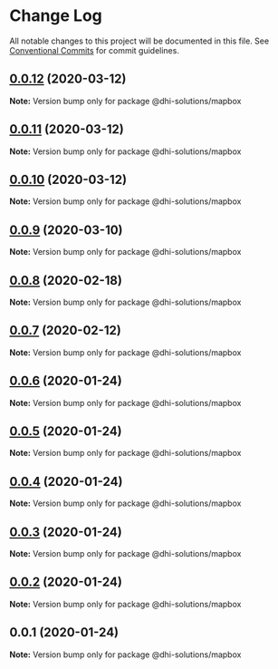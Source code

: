 # Change Log

All notable changes to this project will be documented in this file.
See [Conventional Commits](https://conventionalcommits.org) for commit guidelines.

## [0.0.12](https://github.com/DHI-Solutions/nomads/compare/@dhi-solutions/mapbox@0.0.11...@dhi-solutions/mapbox@0.0.12) (2020-03-12)

**Note:** Version bump only for package @dhi-solutions/mapbox





## [0.0.11](https://github.com/DHI-Solutions/nomads/compare/@dhi-solutions/mapbox@0.0.10...@dhi-solutions/mapbox@0.0.11) (2020-03-12)

**Note:** Version bump only for package @dhi-solutions/mapbox





## [0.0.10](https://github.com/DHI-Solutions/nomads/compare/@dhi-solutions/mapbox@0.0.9...@dhi-solutions/mapbox@0.0.10) (2020-03-12)

**Note:** Version bump only for package @dhi-solutions/mapbox





## [0.0.9](https://github.com/DHI-Solutions/nomads/compare/@dhi-solutions/mapbox@0.0.8...@dhi-solutions/mapbox@0.0.9) (2020-03-10)

**Note:** Version bump only for package @dhi-solutions/mapbox





## [0.0.8](https://github.com/DHI-Solutions/nomads/compare/@dhi-solutions/mapbox@0.0.7...@dhi-solutions/mapbox@0.0.8) (2020-02-18)

**Note:** Version bump only for package @dhi-solutions/mapbox





## [0.0.7](https://github.com/DHI-Solutions/nomads/compare/@dhi-solutions/mapbox@0.0.6...@dhi-solutions/mapbox@0.0.7) (2020-02-12)

**Note:** Version bump only for package @dhi-solutions/mapbox





## [0.0.6](https://github.com/DHI-Solutions/nomads/compare/@dhi-solutions/mapbox@0.0.5...@dhi-solutions/mapbox@0.0.6) (2020-01-24)

**Note:** Version bump only for package @dhi-solutions/mapbox





## [0.0.5](https://github.com/DHI-Solutions/nomads/compare/@dhi-solutions/mapbox@0.0.4...@dhi-solutions/mapbox@0.0.5) (2020-01-24)

**Note:** Version bump only for package @dhi-solutions/mapbox





## [0.0.4](https://github.com/DHI-Solutions/nomads/compare/@dhi-solutions/mapbox@0.0.3...@dhi-solutions/mapbox@0.0.4) (2020-01-24)

**Note:** Version bump only for package @dhi-solutions/mapbox





## [0.0.3](https://github.com/DHI-Solutions/nomads/compare/@dhi-solutions/mapbox@0.0.2...@dhi-solutions/mapbox@0.0.3) (2020-01-24)

**Note:** Version bump only for package @dhi-solutions/mapbox





## [0.0.2](https://github.com/DHI-Solutions/nomads/compare/@dhi-solutions/mapbox@0.0.1...@dhi-solutions/mapbox@0.0.2) (2020-01-24)

**Note:** Version bump only for package @dhi-solutions/mapbox





## 0.0.1 (2020-01-24)

**Note:** Version bump only for package @dhi-solutions/mapbox
